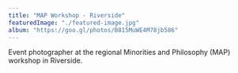 ```yaml
---
title: "MAP Workshop - Riverside"
featuredImage: "./featured-image.jpg" 
album: "https://goo.gl/photos/B815MuWE4M78jb586"
---
```

Event photographer at the regional Minorities and Philosophy (MAP) workshop in Riverside.
